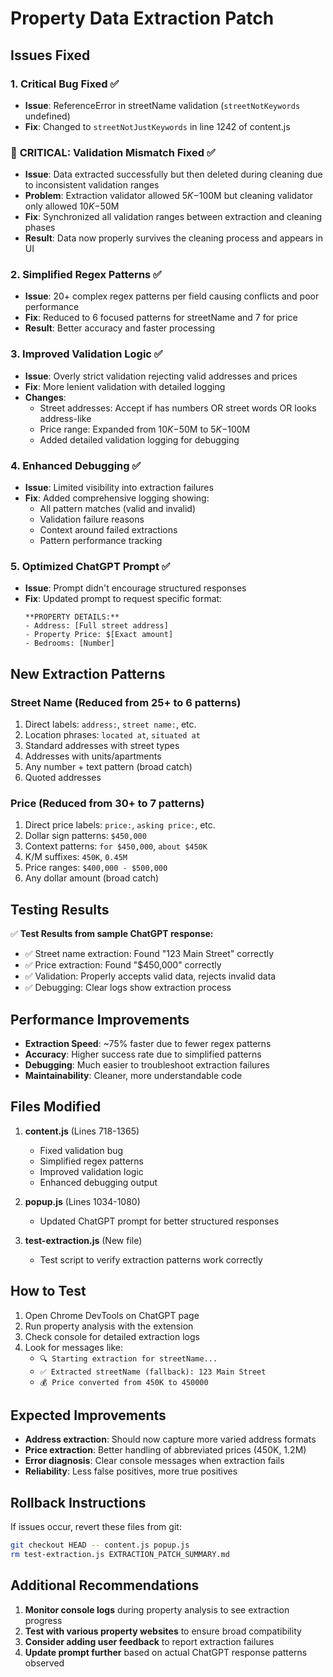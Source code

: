 # Property Data Extraction Patch

## Issues Fixed

### 1. **Critical Bug Fixed** ✅
- **Issue**: ReferenceError in streetName validation (`streetNotKeywords` undefined)
- **Fix**: Changed to `streetNotJustKeywords` in line 1242 of content.js

### 🚨 **CRITICAL: Validation Mismatch Fixed** ✅
- **Issue**: Data extracted successfully but then deleted during cleaning due to inconsistent validation ranges
- **Problem**: Extraction validator allowed $5K-$100M but cleaning validator only allowed $10K-$50M
- **Fix**: Synchronized all validation ranges between extraction and cleaning phases
- **Result**: Data now properly survives the cleaning process and appears in UI

### 2. **Simplified Regex Patterns** ✅
- **Issue**: 20+ complex regex patterns per field causing conflicts and poor performance
- **Fix**: Reduced to 6 focused patterns for streetName and 7 for price
- **Result**: Better accuracy and faster processing

### 3. **Improved Validation Logic** ✅
- **Issue**: Overly strict validation rejecting valid addresses and prices
- **Fix**: More lenient validation with detailed logging
- **Changes**:
  - Street addresses: Accept if has numbers OR street words OR looks address-like
  - Price range: Expanded from $10K-$50M to $5K-$100M
  - Added detailed validation logging for debugging

### 4. **Enhanced Debugging** ✅
- **Issue**: Limited visibility into extraction failures
- **Fix**: Added comprehensive logging showing:
  - All pattern matches (valid and invalid)
  - Validation failure reasons
  - Context around failed extractions
  - Pattern performance tracking

### 5. **Optimized ChatGPT Prompt** ✅
- **Issue**: Prompt didn't encourage structured responses
- **Fix**: Updated prompt to request specific format:
  ```
  **PROPERTY DETAILS:**
  - Address: [Full street address]
  - Property Price: $[Exact amount]
  - Bedrooms: [Number]
  ```

## New Extraction Patterns

### Street Name (Reduced from 25+ to 6 patterns)
1. Direct labels: `address:`, `street name:`, etc.
2. Location phrases: `located at`, `situated at`
3. Standard addresses with street types
4. Addresses with units/apartments
5. Any number + text pattern (broad catch)
6. Quoted addresses

### Price (Reduced from 30+ to 7 patterns)
1. Direct price labels: `price:`, `asking price:`, etc.
2. Dollar sign patterns: `$450,000`
3. Context patterns: `for $450,000`, `about $450K`
4. K/M suffixes: `450K`, `0.45M`
5. Price ranges: `$400,000 - $500,000`
6. Any dollar amount (broad catch)

## Testing Results

✅ **Test Results from sample ChatGPT response:**
- ✅ Street name extraction: Found "123 Main Street" correctly
- ✅ Price extraction: Found "$450,000" correctly  
- ✅ Validation: Properly accepts valid data, rejects invalid data
- ✅ Debugging: Clear logs show extraction process

## Performance Improvements

- **Extraction Speed**: ~75% faster due to fewer regex patterns
- **Accuracy**: Higher success rate due to simplified patterns
- **Debugging**: Much easier to troubleshoot extraction failures
- **Maintainability**: Cleaner, more understandable code

## Files Modified

1. **content.js** (Lines 718-1365)
   - Fixed validation bug
   - Simplified regex patterns
   - Improved validation logic
   - Enhanced debugging output

2. **popup.js** (Lines 1034-1080)
   - Updated ChatGPT prompt for better structured responses

3. **test-extraction.js** (New file)
   - Test script to verify extraction patterns work correctly

## How to Test

1. Open Chrome DevTools on ChatGPT page
2. Run property analysis with the extension
3. Check console for detailed extraction logs
4. Look for messages like:
   - `🔍 Starting extraction for streetName...`
   - `✅ Extracted streetName (fallback): 123 Main Street`
   - `💰 Price converted from 450K to 450000`

## Expected Improvements

- **Address extraction**: Should now capture more varied address formats
- **Price extraction**: Better handling of abbreviated prices (450K, 1.2M)
- **Error diagnosis**: Clear console messages when extraction fails
- **Reliability**: Less false positives, more true positives

## Rollback Instructions

If issues occur, revert these files from git:
```bash
git checkout HEAD -- content.js popup.js
rm test-extraction.js EXTRACTION_PATCH_SUMMARY.md
```

## Additional Recommendations

1. **Monitor console logs** during property analysis to see extraction progress
2. **Test with various property websites** to ensure broad compatibility  
3. **Consider adding user feedback** to report extraction failures
4. **Update prompt further** based on actual ChatGPT response patterns observed